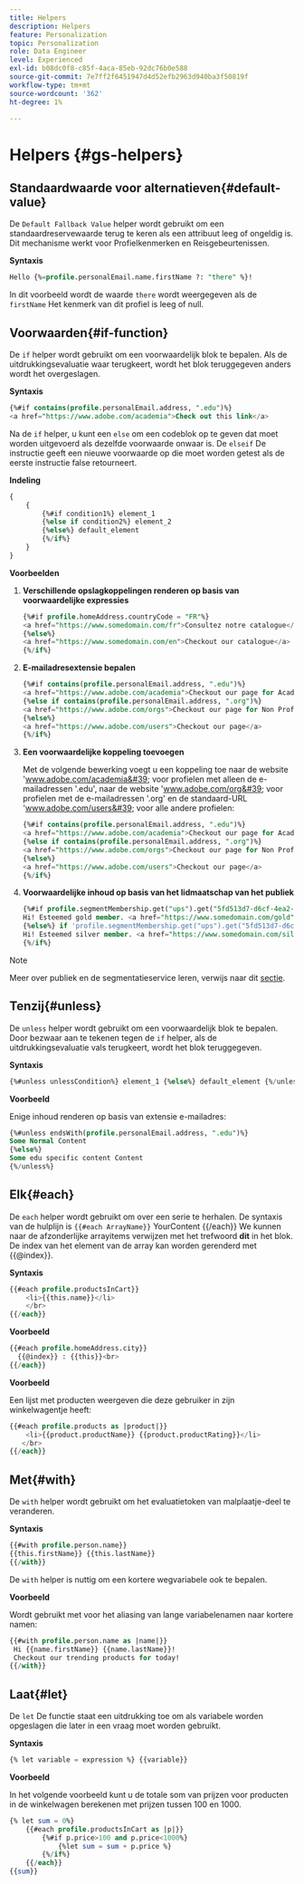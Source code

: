```yaml
---
title: Helpers
description: Helpers
feature: Personalization
topic: Personalization
role: Data Engineer
level: Experienced
exl-id: b08dc0f8-c85f-4aca-85eb-92dc76b0e588
source-git-commit: 7e7ff2f6451947d4d52efb2963d940ba3f50819f
workflow-type: tm+mt
source-wordcount: '362'
ht-degree: 1%

---
```


# Helpers {#gs-helpers}

## Standaardwaarde voor alternatieven{#default-value}

De `Default Fallback Value` helper wordt gebruikt om een standaardreservewaarde terug te keren als een attribuut leeg of ongeldig is. Dit mechanisme werkt voor Profielkenmerken en Reisgebeurtenissen.

**Syntaxis**

```sql
Hello {%=profile.personalEmail.name.firstName ?: "there" %}!
```

In dit voorbeeld wordt de waarde `there` wordt weergegeven als de `firstName` Het kenmerk van dit profiel is leeg of null.

## Voorwaarden{#if-function}

De `if` helper wordt gebruikt om een voorwaardelijk blok te bepalen.
Als de uitdrukkingsevaluatie waar terugkeert, wordt het blok teruggegeven anders wordt het overgeslagen.

**Syntaxis**

```sql
{%#if contains(profile.personalEmail.address, ".edu")%}
<a href="https://www.adobe.com/academia">Check out this link</a>
```

Na de `if` helper, u kunt een `else` om een codeblok op te geven dat moet worden uitgevoerd als dezelfde voorwaarde onwaar is.
De `elseif` De instructie geeft een nieuwe voorwaarde op die moet worden getest als de eerste instructie false retourneert.


**Indeling**

```sql
{
    {
        {%#if condition1%} element_1 
        {%else if condition2%} element_2 
        {%else%} default_element 
        {%/if%}
    }
}
```

**Voorbeelden**

1. **Verschillende opslagkoppelingen renderen op basis van voorwaardelijke expressies**

   ```sql
   {%#if profile.homeAddress.countryCode = "FR"%}
   <a href="https://www.somedomain.com/fr">Consultez notre catalogue</a>
   {%else%}
   <a href="https://www.somedomain.com/en">Checkout our catalogue</a>
   {%/if%}
   ```

1. **E-mailadresextensie bepalen**

   ```sql
   {%#if contains(profile.personalEmail.address, ".edu")%}
   <a href="https://www.adobe.com/academia">Checkout our page for Academia personals</a>
   {%else if contains(profile.personalEmail.address, ".org")%}
   <a href="https://www.adobe.com/orgs">Checkout our page for Non Profits</a>
   {%else%}
   <a href="https://www.adobe.com/users">Checkout our page</a>
   {%/if%}
   ```

1. **Een voorwaardelijke koppeling toevoegen**

   Met de volgende bewerking voegt u een koppeling toe naar de website &#39;www.adobe.com/academia&#39; voor profielen met alleen de e-mailadressen &#39;.edu&#39;, naar de website &#39;www.adobe.com/org&#39; voor profielen met de e-mailadressen &#39;.org&#39; en de standaard-URL &#39;www.adobe.com/users&#39; voor alle andere profielen:

   ```sql
   {%#if contains(profile.personalEmail.address, ".edu")%}
   <a href="https://www.adobe.com/academia">Checkout our page for Academia personals</a>
   {%else if contains(profile.personalEmail.address, ".org")%}
   <a href="https://www.adobe.com/orgs">Checkout our page for Non Profits</a>
   {%else%}
   <a href="https://www.adobe.com/users">Checkout our page</a>
   {%/if%}
   ```

1. **Voorwaardelijke inhoud op basis van het lidmaatschap van het publiek**

   ```sql
   {%#if profile.segmentMembership.get("ups").get("5fd513d7-d6cf-4ea2-856a-585150041a8b").status = "existing"%}
   Hi! Esteemed gold member. <a href="https://www.somedomain.com/gold">Checkout your exclusive perks </a>
   {%else%} if 'profile.segmentMembership.get("ups").get("5fd513d7-d6cf-4ea2-856a-585150041a8c").status = "existing"'%}
   Hi! Esteemed silver member. <a href="https://www.somedomain.com/silver">Checkout your exclusive perks </a>
   {%/if%}
   ```

>[!NOTE]
>
>Meer over publiek en de segmentatieservice leren, verwijs naar dit [sectie](../../audience/about-audiences.md).


## Tenzij{#unless}

De `unless` helper wordt gebruikt om een voorwaardelijk blok te bepalen. Door bezwaar aan te tekenen tegen de `if`  helper, als de uitdrukkingsevaluatie vals terugkeert, wordt het blok teruggegeven.

**Syntaxis**

```sql
{%#unless unlessCondition%} element_1 {%else%} default_element {%/unless%}
```

**Voorbeeld**

Enige inhoud renderen op basis van extensie e-mailadres:

```sql
{%#unless endsWith(profile.personalEmail.address, ".edu")%}
Some Normal Content
{%else%}
Some edu specific content Content
{%/unless%}
```

## Elk{#each}

De `each` helper wordt gebruikt om over een serie te herhalen.
De syntaxis van de hulplijn is ```{{#each ArrayName}}``` YourContent {{/each}}
We kunnen naar de afzonderlijke arrayitems verwijzen met het trefwoord **dit** in het blok. De index van het element van de array kan worden gerenderd met {{@index}}.

**Syntaxis**

```sql
{{#each profile.productsInCart}}
    <li>{{this.name}}</li>
    </br>
{{/each}}
```

**Voorbeeld**

```sql
{{#each profile.homeAddress.city}}
  {{@index}} : {{this}}<br>
{{/each}}
```

**Voorbeeld**

Een lijst met producten weergeven die deze gebruiker in zijn winkelwagentje heeft:

```sql
{{#each profile.products as |product|}}
    <li>{{product.productName}} {{product.productRating}}</li>
   </br>
{{/each}}
```

## Met{#with}

De `with` helper wordt gebruikt om het evaluatietoken van malplaatje-deel te veranderen.

**Syntaxis**

```sql
{{#with profile.person.name}}
{{this.firstName}} {{this.lastName}}
{{/with}}
```

De `with` helper is nuttig om een kortere wegvariabele ook te bepalen.

**Voorbeeld**

Wordt gebruikt met voor het aliasing van lange variabelenamen naar kortere namen:

```sql
{{#with profile.person.name as |name|}}
 Hi {{name.firstName}} {{name.lastName}}!
 Checkout our trending products for today!
{{/with}}
```

## Laat{#let}

De `let` De functie staat een uitdrukking toe om als variabele worden opgeslagen die later in een vraag moet worden gebruikt.

**Syntaxis**

```sql
{% let variable = expression %} {{variable}}
```

**Voorbeeld**

In het volgende voorbeeld kunt u de totale som van prijzen voor producten in de winkelwagen berekenen met prijzen tussen 100 en 1000.

```sql
{% let sum = 0%}
    {{#each profile.productsInCart as |p|}}
        {%#if p.price>100 and p.price<1000%}
            {%let sum = sum + p.price %}
        {%/if%}
    {{/each}}
{{sum}}
```
